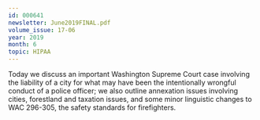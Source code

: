 ```yaml
---
id: 000641
newsletter: June2019FINAL.pdf
volume_issue: 17-06
year: 2019
month: 6
topic: HIPAA
---
```


Today we discuss an important Washington Supreme Court case involving the liability of a city for what may have been the intentionally wrongful conduct of a police officer; we also outline annexation issues involving cities, forestland and taxation issues, and some minor linguistic changes to WAC 296-305, the safety standards for firefighters.